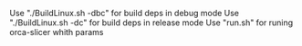 Use "./BuildLinux.sh -dbc" for build deps in debug mode
Use "./BuildLinux.sh -dc"  for build deps in release mode
Use "run.sh" for runing orca-slicer whith params
